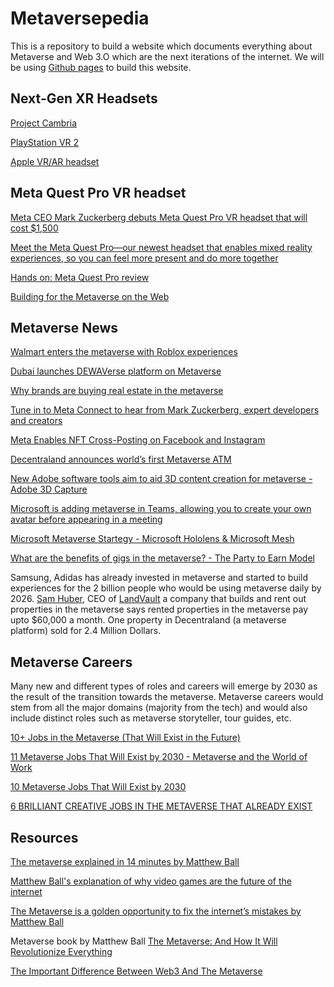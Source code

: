 # Metaversepedia

This is a repository to build a website which documents everything about Metaverse and Web 3.O which are the next iterations of the internet. We will be using [Github pages](https://pages.github.com/) to build this website.

## Next-Gen XR Headsets

[Project Cambria](https://www.gfinityesports.com/tech/project-cambria-oculus-release-date/)

[PlayStation VR 2](https://www.techradar.com/news/playstation-vr-2-release-date-price-news-and-rumors)

[Apple VR/AR headset](https://www.tomsguide.com/news/apple-vr-and-mixed-reality-headset-release-date-price-specs-and-leaks)

## Meta Quest Pro VR headset

[Meta CEO Mark Zuckerberg debuts Meta Quest Pro VR headset that will cost $1,500](https://www.cnbc.com/2022/10/11/mark-zuckerberg-debuts-meta-quest-pro-vr-headset-that-will-cost-1500.html)

[Meet the Meta Quest Pro—our newest headset that enables mixed reality experiences, so you can feel more present and do more together](https://www.facebook.com/gaming/Meta/videos/806812773898654/)

[Hands on: Meta Quest Pro review](https://www.techradar.com/reviews/meta-quest-pro)

[Building for the Metaverse on the Web](https://www.facebook.com/RealityLabs/videos/1274502836638155)

## Metaverse News

[Walmart enters the metaverse with Roblox experiences](https://edition.cnn.com/2022/09/26/business/walmart-roblox-metaverse/index.html)

[Dubai launches DEWAVerse platform on Metaverse](https://arynews.tv/dubai-launches-dewaverse-platform-on-metaverse/) 

[Why brands are buying real estate in the metaverse](https://edition.cnn.com/videos/tech/2022/09/28/metaverse-real-estate-spc-intl.cnn)

[Tune in to Meta Connect to hear from Mark Zuckerberg, expert developers and creators](https://fb.watch/g8NtPy9mpD/)

[Meta Enables NFT Cross-Posting on Facebook and Instagram](https://www.blockchain-council.org/news/meta-enables-nft-cross-posting-on-facebook-and-instagram/)

[Decentraland announces world’s first Metaverse ATM](https://europeansting.com/2022/08/23/decentraland-announces-worlds-first-metaverse-atm/)

[New Adobe software tools aim to aid 3D content creation for metaverse - Adobe 3D Capture](https://tribune.com.pk/story/2382381/new-adobe-software-tools-aim-to-aid-3d-content-creation-for-metaverse)

[Microsoft is adding metaverse in Teams, allowing you to create your own avatar before appearing in a meeting](https://blogs.microsoft.com/blog/2022/10/11/microsoft-and-meta-partner-to-deliver-immersive-experiences-for-the-future-of-work-and-play/)

[Microsoft Metaverse Startegy - Microsoft Hololens & Microsoft Mesh](https://metamandrill.com/microsoft-metaverse/#microsoft-games)

[What are the benefits of gigs in the metaverse? - The Party to Earn Model](https://cointelegraph.com/news/qa-what-are-the-benefits-of-gigs-in-the-metaverse-there-are-more-than-you-think)

Samsung, Adidas has already invested in metaverse and started to build experiences for the 2 billion people who would be using metaverse daily by 2026. [Sam Huber](https://www.linkedin.com/in/samhuber/), CEO of [LandVault](https://landvault.io/) a company that builds and rent out properties in the metaverse says rented properties in the metaverse pay upto $60,000 a month. One property in Decentraland (a metaverse platform) sold for 2.4 Million Dollars.


## Metaverse Careers

Many new and different types of roles and careers will emerge by 2030 as the result of the transition towards the metaverse. Metaverse careers would stem from all the major domains (majority from the tech) and would also include distinct roles such as metaverse storyteller, tour guides, etc.

[10+ Jobs in the Metaverse (That Will Exist in the Future)](https://novoresume.com/career-blog/jobs-in-the-metaverse)

[11 Metaverse Jobs That Will Exist by 2030 - Metaverse and the World of Work](https://www.adeccogroup.com/future-of-work/latest-insights/11-metaverse-jobs-that-will-exist-by-2030/)

[10 Metaverse Jobs That Will Exist by 2030](https://cult.honeypot.io/reads/10-metaverse-jobs-that-will-exist-by-2030/)

[6 BRILLIANT CREATIVE JOBS IN THE METAVERSE THAT ALREADY EXIST](https://www.talenthouse.com/articles/creative-metaverse-jobs)

## Resources

[The metaverse explained in 14 minutes by Matthew Ball](https://www.youtube.com/watch?v=4S-4mTvK4cI)

[Matthew Ball's explanation of why video games are the future of the internet](https://www.youtube.com/watch?v=8iO_rLWdkEw&t=43s)

[The Metaverse is a golden opportunity to fix the internet’s mistakes by Matthew Ball](https://www.youtube.com/watch?v=GcegAH8uYog)

Metaverse book by Matthew Ball [The Metaverse: And How It Will Revolutionize Everything](https://www.amazon.com/Metaverse-How-Will-Revolutionize-Everything/dp/1324092033)

[The Important Difference Between Web3 And The Metaverse](https://www.forbes.com/sites/bernardmarr/2022/02/22/the-important-difference-between-web3-and-the-metaverse/?sh=32411f475af3)
